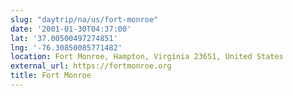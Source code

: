 ```yaml
---
slug: "daytrip/na/us/fort-monroe"
date: '2001-01-30T04:37:00'
lat: '37.00500497274851'
lng: '-76.30850085771482'
location: Fort Monroe, Hampton, Virginia 23651, United States
external_url: https://fortmonroe.org
title: Fort Monroe
---
```



